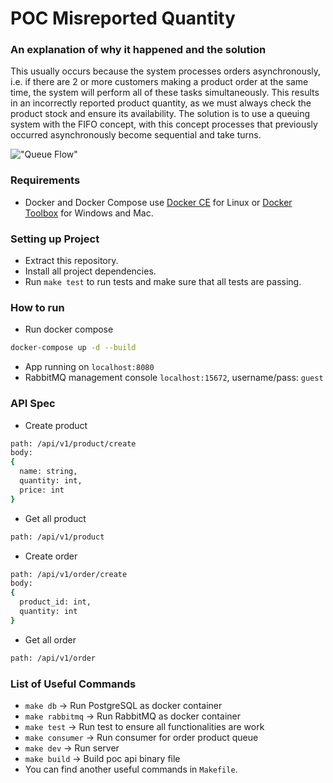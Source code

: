 # POC Misreported Quantity

### An explanation of why it happened and the solution
This usually occurs because the system processes orders asynchronously, i.e. if there are 2 or more customers making a product order at the same time, the system will perform all of these tasks simultaneously. This results in an incorrectly reported product quantity, as we must always check the product stock and ensure its availability. The solution is to use a queuing system with the FIFO concept, with this concept processes that previously occurred asynchronously become sequential and take turns.

!["Queue Flow"](https://i.ibb.co/rF6nBzH/Untitled-Diagram-1.png "Queue Flow")

### Requirements
- Docker and Docker Compose use [Docker CE](https://docs.docker.com/engine/installation) for Linux or [Docker Toolbox](https://www.docker.com/products/docker-toolbox) for Windows and Mac.

### Setting up Project

- Extract this repository.
- Install all project dependencies.
- Run `make test` to run tests and make sure that all tests are passing.

### How to run
- Run docker compose
```bash
docker-compose up -d --build
```
- App running on `localhost:8080`
- RabbitMQ management console `localhost:15672`, username/pass: `guest`

### API Spec
- Create product
```bash
path: /api/v1/product/create
body:
{
  name: string,
  quantity: int,
  price: int
}
```
- Get all product
```bash
path: /api/v1/product
```  

- Create order
```bash
path: /api/v1/order/create
body:
{
  product_id: int,
  quantity: int
}
```

- Get all order
```bash
path: /api/v1/order
```

### List of Useful Commands
- `make db` -> Run PostgreSQL as docker container
- `make rabbitmq` -> Run RabbitMQ as docker container
- `make test` -> Run test to ensure all functionalities are work
- `make consumer` -> Run consumer for order product queue
- `make dev` -> Run server
- `make build` -> Build poc api binary file
- You can find another useful commands in `Makefile`.
